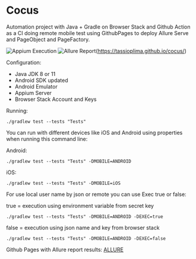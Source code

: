 # Cocus

Automation project with Java + Gradle on Browser Stack and Github Action as a CI doing remote mobile test using GithubPages to deploy Allure Serve and PageObject and PageFactory. 

![Appium Execution](https://github.com/tassioplima/cocus/workflows/CI/badge.svg)
![Allure Report](https://img.shields.io/badge/Allure%20Report-deployed-yellowgreen)(https://tassioplima.github.io/cocus/)


Configuration: 

- Java JDK 8 or 11
- Android SDK updated
- Android Emulator
- Appium Server
- Browser Stack Account and Keys

Running:

```
./gradlew test --tests "Tests"
```

You can run with different devices like iOS and Android using properties when running this command line:

Android: 

```
./gradlew test --tests "Tests" -DMOBILE=ANDROID
```

iOS: 

```
./gradlew test --tests "Tests" -DMOBILE=iOS
```
For use local user name by json or remote you can use Exec true or false:

true = execution using environment variable from secret key

```
./gradlew test --tests "Tests" -DMOBILE=ANDROID -DEXEC=true
```

false = execution using json name and key from browser stack

```
./gradlew test --tests "Tests" -DMOBILE=ANDROID -DEXEC=false
```

Github Pages with Allure report results: [ALLURE](https://tassioplima.github.io/cocus/)
